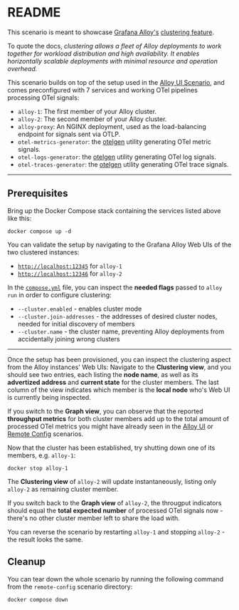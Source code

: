 # README

This scenario is meant to showcase [Grafana Alloy's](https://github.com/grafana/alloy) [clustering feature](https://grafana.com/docs/alloy/latest/get-started/clustering/).

To quote the docs, _clustering allows a fleet of Alloy deployments to work together for workload distribution and high availability. It enables horizontally scalable deployments with minimal resource and operation overhead._

This scenario builds on top of the setup used in the [Alloy UI Scenario](../alloy-ui/README.md), and comes preconfigured with 7 services and working OTel pipelines processing OTel signals:

- `alloy-1`: The first member of your Alloy cluster.
- `alloy-2`: The second member of your Alloy cluster.
- `alloy-proxy`: An NGINX deployment, used as the load-balancing endpoint for signals sent via OTLP.
- `otel-metrics-generator`: the [otelgen](https://github.com/krzko/otelgen) utility generating OTel metric signals.
- `otel-logs-generator`: the [otelgen](https://github.com/krzko/otelgen) utility generating OTel log signals.
- `otel-traces-generator`: the [otelgen](https://github.com/krzko/otelgen) utility generating OTel trace signals.

---

## Prerequisites

Bring up the Docker Compose stack containing the services listed above like this:

```console
docker compose up -d
```

You can validate the setup by navigating to the Grafana Alloy Web UIs of the two clustered instances:

- [`http://localhost:12345`](http://localhost:12345) for `alloy-1`
- [`http://localhost:12346`](http://localhost:12346) for `alloy-2`

In the [`compose.yml`](./compose.yml) file, you can inspect the **needed flags** passed to `alloy run` in order to configure clustering:

- `--cluster.enabled` - enables cluster mode
- `--cluster.join-addresses` - the addresses of desired cluster nodes, needed for initial discovery of members
- `--cluster.name` - the cluster name, preventing Alloy deployments from accidentally joining wrong clusters

---

Once the setup has been provisioned, you can inspect the clustering aspect from the Alloy instances' Web UIs: Navigate to the **Clustering view**, and you should see two entries, each listing the **node name**, as well as its **advertized address** and **current state** for the cluster members. The last column of the view indicates which member is the **local node** who's Web UI is currently being inspected.

If you switch to the **Graph view**, you can observe that the reported **throughput metrics** for both cluster members add up to the total amount of processed OTel metrics you might have already seen in the [Alloy UI](../alloy-ui/README.md) or [Remote Config](../remote-config/) scenarios.

Now that the cluster has been established, try shutting down one of its members, e.g. `alloy-1`:

```console
docker stop alloy-1
```

The **Clustering view** of `alloy-2` will update instantaneously, listing only `alloy-2` as remaining cluster member.

If you switch back to the **Graph view** of `alloy-2`, the througput indicators should equal the **total expected number** of processed OTel signals now - there's no other cluster member left to share the load with.

You can reverse the scenario by restarting `alloy-1` and stopping `alloy-2` - the result looks the same.

## Cleanup

You can tear down the whole scenario by running the following command from the `remote-config` scenario directory:

```bash
docker compose down
```
